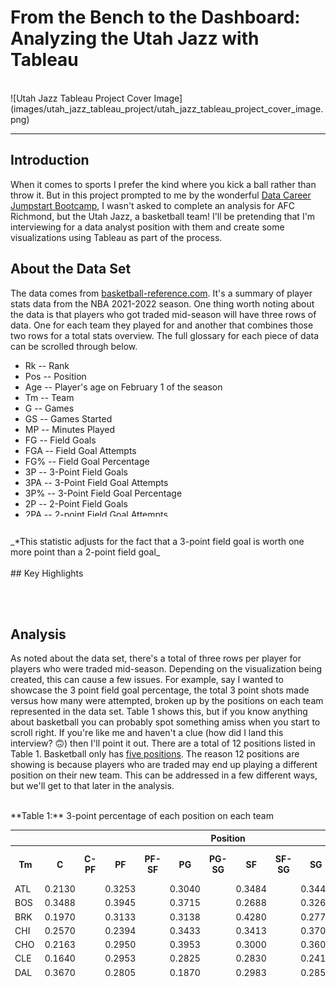 <!--
---
title:
author: Gregory Santoro
date: 2023-05-30
---
-->
# From the Bench to the Dashboard: Analyzing the Utah Jazz with Tableau
<br>
![Utah Jazz Tableau Project Cover Image](images/utah_jazz_tableau_project/utah_jazz_tableau_project_cover_image.png)

---

## Introduction

When it comes to sports I prefer the kind where you kick a ball rather than throw it. But in this project prompted to me by the wonderful [Data Career Jumpstart Bootcamp](https://www.datacareerjumpstart.com/), I wasn't asked to complete an analysis for AFC Richmond, but the Utah Jazz, a basketball team! I'll be pretending that I'm interviewing for a data analyst position with them and create some visualizations using Tableau as part of the process.
<br>
## About the Data Set

The data comes from [basketball-reference.com](https://www.basketball-reference.com/leagues/NBA_2022_totals.html). It's a summary of player stats data from the NBA 2021-2022 season. One thing worth noting about the data is that players who got traded mid-season will have three rows of data.  One for each team they played for and another that combines those two rows for a total stats overview. The full glossary for each piece of data can be scrolled through below.
<br>
<ul style="height: 250px; overflow-y: scroll;">
  <li>Rk -- Rank</li>
  <li>Pos -- Position</li>
  <li>Age -- Player's age on February 1 of the season</li>
  <li>Tm -- Team</li>
  <li>G -- Games</li>
  <li>GS -- Games Started</li>
  <li>MP -- Minutes Played</li>
  <li>FG -- Field Goals</li>
  <li>FGA -- Field Goal Attempts</li>
  <li>FG% -- Field Goal Percentage</li>
  <li>3P -- 3-Point Field Goals</li>
  <li>3PA -- 3-Point Field Goal Attempts</li>
  <li>3P% -- 3-Point Field Goal Percentage</li>
  <li>2P -- 2-Point Field Goals</li>
  <li>2PA -- 2-point Field Goal Attempts</li>
  <li>2P% -- 2-Point Field Goal Percentage</li>
  <li>eFG% -- Effective Field Goal Percentage*</li>
  <li>FT -- Free Throws</li>
  <li>FTA -- Free Throw Attempts</li>
  <li>FT% -- Free Throw Percentage</li>
  <li>ORB -- Offensive Rebounds</li>
  <li>DRB -- Defensive Rebounds</li>
  <li>TRB -- Total Rebounds</li>
  <li>AST -- Assists</li>
  <li>STL -- Steals</li>
  <li>BLK -- Blocks</li>
  <li>TOV -- Turnovers</li>
  <li>PF -- Personal Fouls</li>
  <li>PTS -- Points</li>
</ul>
<br>
_*This statistic adjusts for the fact that a 3-point field goal is worth one more point than a 2-point field goal_
<br><br>
## Key Highlights


<br><br>
## Analysis

As noted about the data set, there's a total of three rows per player for players who were traded mid-season. Depending on the visualization being created, this can cause a few issues.  For example, say I wanted to showcase the 3 point field goal percentage, the total 3 point shots made versus how many were attempted, broken up by the positions on each team represented in the data set. Table 1 shows this, but if you know anything about basketball you can probably spot something amiss when you start to scroll right. If you're like me and haven't a clue (how did I land this interview? &#128579;) then I'll point it out. There are a total of 12 positions listed in Table 1. Basketball only has [five positions](https://jr.nba.com/basketball-positions/). The reason 12 positions are showing is because players who are traded may end up playing a different position on their new team. This can be addressed in a few different ways, but we'll get to that later in the analysis.

<br>
**Table 1:** 3-point percentage of each position on each team
<div style="height: 250px; overflow: scroll;">
  <table style="width: 100%;">
      <tr>
        <th></th>
        <th colspan="12">Position</th>
      </tr>
      <tr>
        <th>Tm</th>
        <th>C</th>
        <th>C-PF</th>
        <th>PF</th>
        <th>PF-SF</th>
        <th>PG</th>
        <th>PG-SG</th>
        <th>SF</th>
        <th>SF-SG</th>
        <th>SG</th>
        <th>SG-PG</th>
        <th>SG-PG-SF</th>
        <th>SG-SF</th>
      </tr>
      <tr>
        <td>ATL</td>
        <td>0.2130</td>
        <td></td>
        <td>0.3253</td>
        <td></td>
        <td>0.3040</td>
        <td></td>
        <td>0.3484</td>
        <td></td>
        <td>0.3445</td>
        <td></td>
        <td></td>
        <td></td>
      </tr>
      <tr>
        <td>BOS</td>
        <td>0.3488</td>
        <td></td>
        <td>0.3945</td>
        <td></td>
        <td>0.3715</td>
        <td></td>
        <td>0.2688</td>
        <td></td>
        <td>0.3260</td>
        <td></td>
        <td></td>
        <td></td>
      </tr>
      <tr>
        <td>BRK</td>
        <td>0.1970</td>
        <td></td>
        <td>0.3133</td>
        <td></td>
        <td>0.3138</td>
        <td></td>
        <td>0.4280</td>
        <td></td>
        <td>0.2776</td>
        <td></td>
        <td></td>
        <td></td>
      </tr>
      <tr>
        <td>CHI</td>
        <td>0.2570</td>
        <td></td>
        <td>0.2394</td>
        <td></td>
        <td>0.3433</td>
        <td></td>
        <td>0.3413</td>
        <td></td>
        <td>0.3708</td>
        <td></td>
        <td></td>
        <td></td>
      </tr>
      <tr>
        <td>CHO</td>
        <td>0.2163</td>
        <td></td>
        <td>0.2950</td>
        <td></td>
        <td>0.3953</td>
        <td></td>
        <td>0.3000</td>
        <td></td>
        <td>0.3605</td>
        <td></td>
        <td></td>
        <td></td>
      </tr>
      <tr>
        <td>CLE</td>
        <td>0.1640</td>
        <td></td>
        <td>0.2953</td>
        <td></td>
        <td>0.2825</td>
        <td></td>
        <td>0.2830</td>
        <td></td>
        <td>0.2415</td>
        <td></td>
        <td></td>
        <td></td>
      </tr>
      <tr>
        <td>DAL</td>
        <td>0.3670</td>
        <td></td>
        <td>0.2805</td>
        <td></td>
        <td>0.1870</td>
        <td></td>
        <td>0.2983</td>
        <td></td>
        <td>0.2857</td>
        <td></td>
        <td></td>
        <td></td>
      </tr>
      <tr>
        <td>DEN</td>
        <td>0.3305</td>
        <td></td>
        <td>0.3339</td>
        <td></td>
        <td>0.3480</td>
        <td></td>
        <td>0.1040</td>
        <td></td>
        <td>0.3908</td>
        <td></td>
        <td></td>
        <td></td>
      </tr>
      <tr>
        <td>DET</td>
        <td>0.2473</td>
        <td></td>
        <td>0.3053</td>
        <td></td>
        <td>0.2614</td>
        <td></td>
        <td>0.3333</td>
        <td></td>
        <td>0.2643</td>
        <td></td>
        <td></td>
        <td></td>
      </tr>
      <tr>
        <td>GSW</td>
        <td>0.1810</td>
        <td></td>
        <td>0.3330</td>
        <td></td>
        <td>0.2337</td>
        <td></td>
        <td>0.3203</td>
        <td></td>
        <td>0.3347</td>
        <td></td>
        <td></td>
        <td></td>
      </tr>
      <tr>
        <td>HOU</td>
        <td>0.2323</td>
        <td></td>
        <td>0.2810</td>
        <td></td>
        <td>0.3697</td>
        <td></td>
        <td>0.3190</td>
        <td></td>
        <td>0.3364</td>
        <td></td>
        <td></td>
        <td></td>
      </tr>
      <tr>
        <td>IND</td>
        <td>0.3113</td>
        <td></td>
        <td>0.3377</td>
        <td></td>
        <td>0.3219</td>
        <td></td>
        <td>0.3227</td>
        <td></td>
        <td>0.3053</td>
        <td></td>
        <td></td>
        <td></td>
      </tr>
      <tr>
        <td>LAC</td>
        <td>0.4270</td>
        <td></td>
        <td>0.3696</td>
        <td></td>
        <td>0.3130</td>
        <td></td>
        <td>0.4700</td>
        <td></td>
        <td>0.3646</td>
        <td></td>
        <td></td>
        <td></td>
      </tr>
      <tr>
        <td>LAL</td>
        <td>0.2695</td>
        <td></td>
        <td>0.3625</td>
        <td></td>
        <td>0.2436</td>
        <td></td>
        <td>0.2110</td>
        <td></td>
        <td>0.3341</td>
        <td></td>
        <td></td>
        <td></td>
      </tr>
      <tr>
        <td>MEM</td>
        <td>0.1570</td>
        <td></td>
        <td>0.2410</td>
        <td></td>
        <td>0.3670</td>
        <td></td>
        <td>0.2390</td>
        <td></td>
        <td>0.2644</td>
        <td></td>
        <td></td>
        <td></td>
      </tr>
      <tr>
        <td>MIA</td>
        <td>0.1863</td>
        <td></td>
        <td>0.3647</td>
        <td></td>
        <td>0.4223</td>
        <td></td>
        <td>0.3443</td>
        <td></td>
        <td>0.3813</td>
        <td></td>
        <td></td>
        <td></td>
      </tr>
      <tr>
        <td>MIL</td>
        <td>0.3433</td>
        <td></td>
        <td>0.3210</td>
        <td></td>
        <td>0.3019</td>
        <td></td>
        <td>0.3518</td>
        <td></td>
        <td>0.4062</td>
        <td></td>
        <td></td>
        <td></td>
      </tr>
      <tr>
        <td>MIN</td>
        <td>0.3765</td>
        <td></td>
        <td>0.2860</td>
        <td></td>
        <td>0.3753</td>
        <td></td>
        <td>0.2535</td>
        <td></td>
        <td>0.3565</td>
        <td></td>
        <td></td>
        <td></td>
      </tr>
      <tr>
        <td>NOP</td>
        <td>0.3483</td>
        <td></td>
        <td>0.4123</td>
        <td></td>
        <td>0.3183</td>
        <td></td>
        <td>0.2273</td>
        <td></td>
        <td>0.3083</td>
        <td></td>
        <td></td>
        <td></td>
      </tr>
      <tr>
        <td>NYK</td>
        <td>0.2460</td>
        <td></td>
        <td>0.3880</td>
        <td></td>
        <td>0.3963</td>
        <td></td>
        <td>0.2040</td>
        <td></td>
        <td>0.2945</td>
        <td></td>
        <td></td>
        <td></td>
      </tr>
      <tr>
        <td>OKC</td>
        <td>0.3213</td>
        <td></td>
        <td>0.3540</td>
        <td></td>
        <td>0.2956</td>
        <td></td>
        <td>0.2923</td>
        <td></td>
        <td>0.2868</td>
        <td></td>
        <td></td>
        <td></td>
      </tr>
      <tr>
        <td>ORL</td>
        <td>0.2385</td>
        <td></td>
        <td>0.2395</td>
        <td></td>
        <td>0.3125</td>
        <td></td>
        <td>0.3900</td>
        <td></td>
        <td>0.2300</td>
        <td></td>
        <td></td>
        <td></td>
      </tr>
      <tr>
        <td>PHI</td>
        <td>0.3100</td>
        <td></td>
        <td>0.4167</td>
        <td></td>
        <td>0.3057</td>
        <td></td>
        <td>0.2977</td>
        <td></td>
        <td>0.3073</td>
        <td></td>
        <td></td>
        <td></td>
      </tr>
      <tr>
        <td>PHO</td>
        <td>0.2890</td>
        <td></td>
        <td>0.3750</td>
        <td></td>
        <td>0.2175</td>
        <td></td>
        <td>0.3760</td>
        <td></td>
        <td>0.2677</td>
        <td></td>
        <td></td>
        <td></td>
      </tr>
      <tr>
        <td>POR</td>
        <td>0.3435</td>
        <td></td>
        <td>0.3770</td>
        <td></td>
        <td>0.3548</td>
        <td></td>
        <td>0.3125</td>
        <td></td>
        <td>0.3704</td>
        <td></td>
        <td></td>
        <td></td>
      </tr>
      <tr>
        <td>SAC</td>
        <td>0.3153</td>
        <td></td>
        <td>0.2500</td>
        <td></td>
        <td>0.3604</td>
        <td></td>
        <td>0.2605</td>
        <td></td>
        <td>0.3775</td>
        <td></td>
        <td></td>
        <td></td>
      </tr>
      <tr>
        <td>SAS</td>
        <td>0.2567</td>
        <td></td>
        <td>0.3327</td>
        <td></td>
        <td>0.3233</td>
        <td></td>
        <td>0.3030</td>
        <td></td>
        <td>0.2453</td>
        <td></td>
        <td></td>
        <td></td>
      </tr>
      <tr>
        <td>TOR</td>
        <td>0.2600</td>
        <td></td>
        <td>0.3135</td>
        <td></td>
        <td>0.2530</td>
        <td></td>
        <td>0.4160</td>
        <td></td>
        <td>0.2550</td>
        <td></td>
        <td></td>
        <td></td>
      </tr>
      <tr>
        <td>UTA</td>
        <td>0.3615</td>
        <td></td>
        <td>0.3440</td>
        <td></td>
        <td>0.3165</td>
        <td></td>
        <td>0.2450</td>
        <td></td>
        <td>0.3985</td>
        <td></td>
        <td></td>
        <td></td>
      </tr>
      <tr>
        <td>WAS</td>
        <td>0.3213</td>
        <td></td>
        <td>0.3610</td>
        <td></td>
        <td>0.2807</td>
        <td></td>
        <td>0.2823</td>
        <td></td>
        <td>0.3296</td>
        <td></td>
        <td></td>
        <td></td>
      </tr>
    </table>
</div>
